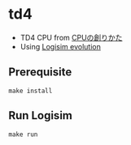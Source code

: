 # td4

- TD4 CPU from [CPUの創りかた](https://www.amazon.co.jp/CPU%E3%81%AE%E5%89%B5%E3%82%8A%E3%81%8B%E3%81%9F-%E6%B8%A1%E6%B3%A2-%E9%83%81/dp/4839909865)
- Using [Logisim evolution](https://github.com/logisim-evolution/logisim-evolution)

## Prerequisite

```
make install
```

## Run Logisim

```
make run
```
